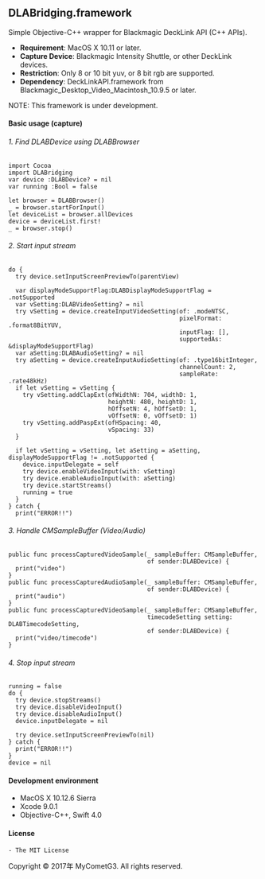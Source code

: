 ## DLABridging.framework

Simple Objective-C++ wrapper for Blackmagic DeckLink API (C++ APIs).

- __Requirement__: MacOS X 10.11 or later.
- __Capture Device__: Blackmagic Intensity Shuttle, or other DeckLink devices.
- __Restriction__: Only 8 or 10 bit yuv, or 8 bit rgb are supported.
- __Dependency__: DeckLinkAPI.framework from Blackmagic_Desktop_Video_Macintosh_10.9.5 or later.

NOTE: This framework is under development.

#### Basic usage (capture)

###### 1. Find DLABDevice using DLABBrowser
    import Cocoa
    import DLABridging
    var device :DLABDevice? = nil
    var running :Bool = false

    let browser = DLABBrowser()
    _ = browser.startForInput()
    let deviceList = browser.allDevices
    device = deviceList.first!
    _ = browser.stop()

###### 2. Start input stream
    do {
      try device.setInputScreenPreviewTo(parentView)

      var displayModeSupportFlag:DLABDisplayModeSupportFlag = .notSupported
      var vSetting:DLABVideoSetting? = nil
      try vSetting = device.createInputVideoSetting(of: .modeNTSC,
                                                    pixelFormat: .format8BitYUV,
                                                    inputFlag: [],
                                                    supportedAs: &displayModeSupportFlag)
      var aSetting:DLABAudioSetting? = nil
      try aSetting = device.createInputAudioSetting(of: .type16bitInteger,
                                                    channelCount: 2,
                                                    sampleRate: .rate48kHz)
      if let vSetting = vSetting {
        try vSetting.addClapExt(ofWidthN: 704, widthD: 1,
                                heightN: 480, heightD: 1,
                                hOffsetN: 4, hOffsetD: 1,
                                vOffsetN: 0, vOffsetD: 1)
        try vSetting.addPaspExt(ofHSpacing: 40,
                                vSpacing: 33)
      }

      if let vSetting = vSetting, let aSetting = aSetting, displayModeSupportFlag != .notSupported {
        device.inputDelegate = self
        try device.enableVideoInput(with: vSetting)
        try device.enableAudioInput(with: aSetting)
        try device.startStreams()
        running = true
      }
    } catch {
      print("ERROR!!")


###### 3. Handle CMSampleBuffer (Video/Audio)
    public func processCapturedVideoSample(_ sampleBuffer: CMSampleBuffer,
                                           of sender:DLABDevice) {
      print("video")
    }
    public func processCapturedAudioSample(_ sampleBuffer: CMSampleBuffer,
                                           of sender:DLABDevice) {
      print("audio")
    }
    public func processCapturedVideoSample(_ sampleBuffer: CMSampleBuffer,
                                           timecodeSetting setting: DLABTimecodeSetting,
                                           of sender:DLABDevice) {
      print("video/timecode")
    }

###### 4. Stop input stream
    running = false
    do {
      try device.stopStreams()
      try device.disableVideoInput()
      try device.disableAudioInput()
      device.inputDelegate = nil

      try device.setInputScreenPreviewTo(nil)
    } catch {
      print("ERROR!!")
    }
    device = nil

#### Development environment
- MacOS X 10.12.6 Sierra
- Xcode 9.0.1
- Objective-C++, Swift 4.0

#### License
    - The MIT License

Copyright © 2017年 MyCometG3. All rights reserved.

